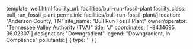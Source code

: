 template: well.html
facility_url: facilities/bull-run-fossil-plant
facility_class: bull_run_fossil_plant
permalink: facilities/bull-run-fossil-plant/j
location: "Anderson County, TN"
site_name: "Bull Run Fossil Plant"
owner/operator: "Tennessee Valley Authority (TVA)"
title: "J"
coordinates: [
  -84.14695,
  36.02307
]
designation: "Downgradient"
legend: "Downgradient, In Compliance"
pollutants: [
  {
    type: ''
  }
]

